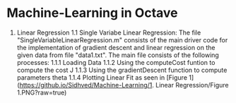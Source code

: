 # Machine-Learning in Octave

1. Linear Regression
  1.1 Single Variabe Linear Regression:
  The file "SingleVariableLinearRegression.m" consists of the main driver code for the implementation of gradient descent and linear regression on the given data from file           "data1.txt".
  The main file consists of the following processes:
  1.1.1 Loading Data
  1.1.2 Using the computeCost funtion to compute the cost J
  1.1.3 Using the gradientDescent function to compute parameters theta
  1.1.4 Plotting Linear Fit as seen in [Figure 1](https://github.io/Sidhved/Machine-Learning/1. Linear Regression/Figure 1.PNG?raw=true)
